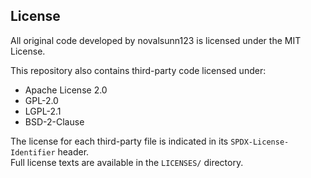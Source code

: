 ## License

All original code developed by novalsunn123 is licensed under the MIT License.

This repository also contains third-party code licensed under:
- Apache License 2.0
- GPL-2.0
- LGPL-2.1
- BSD-2-Clause

The license for each third-party file is indicated in its `SPDX-License-Identifier` header.  
Full license texts are available in the `LICENSES/` directory.
